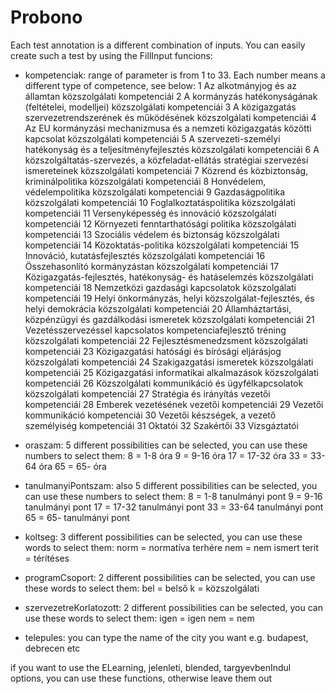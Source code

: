 # Probono

Each test annotation is a different combination of inputs. You can easily create such a test by using the FillInput funcions:
 - kompetenciak: range of parameter is from 1 to 33. Each number means a different type of competence, see below:
	1	Az alkotmányjog és az államtan közszolgálati kompetenciái
	2	A kormányzás hatékonyságának (feltételei, modelljei) közszolgálati kompetenciái
	3	A közigazgatás szervezetrendszerének és működésének közszolgálati kompetenciái
	4	Az EU kormányzási mechanizmusa és a nemzeti közigazgatás közötti kapcsolat közszolgálati kompetenciái
	5	A szervezeti-személyi hatékonyság és a teljesítményfejlesztés közszolgálati kompetenciái
	6	A közszolgáltatás-szervezés, a közfeladat-ellátás stratégiai szervezési ismereteinek közszolgálati kompetenciái
	7	Közrend és közbiztonság, kriminálpolitika közszolgálati kompetenciái
	8	Honvédelem, védelempolitika közszolgálati kompetenciái
	9	Gazdaságpolitika közszolgálati kompetenciái
	10	Foglalkoztatáspolitika közszolgálati kompetenciái
	11	Versenyképesség és innováció közszolgálati kompetenciái
	12	Környezeti fenntarthatósági politika közszolgálati kompetenciái
	13	Szociális védelem és biztonság közszolgálati kompetenciái
	14	Közoktatás-politika közszolgálati kompetenciái
	15	Innováció, kutatásfejlesztés közszolgálati kompetenciái
	16	Összehasonlító kormányzástan közszolgálati kompetenciái
	17	Közigazgatás-fejlesztés, hatékonyság- és hatáselemzés közszolgálati kompetenciái
	18	Nemzetközi gazdasági kapcsolatok közszolgálati kompetenciái
	19	Helyi önkormányzás, helyi közszolgálat-fejlesztés, és helyi demokrácia közszolgálati kompetenciái
	20	Államháztartási, közpénzügyi és gazdálkodási ismeretek közszolgálati kompetenciái
	21	Vezetésszervezéssel kapcsolatos kompetenciafejlesztő tréning közszolgálati kompetenciái
	22	Fejlesztésmenedzsment közszolgálati kompetenciái
	23	Közigazgatási hatósági és bírósági eljárásjog közszolgálati kompetenciái
	24	Szakigazgatási ismeretek közszolgálati kompetenciái
	25	Közigazgatási informatikai alkalmazások közszolgálati kompetenciái
	26	Közszolgálati kommunikáció és ügyfélkapcsolatok közszolgálati kompetenciái
	27	Stratégia és irányítás vezetői kompetenciái
	28	Emberek vezetésének vezetői kompetenciái
	29	Vezetői kommunikáció kompetenciái
	30	Vezetői készségek, a vezető személyiség kompetenciái
	31	Oktatói
	32	Szakértői
	33	Vizsgáztatói 

 - oraszam: 5 different possibilities can be selected, you can use these numbers to select them:
		8 = 1-8 óra
        9 = 9-16 óra
        17 = 17-32 óra
        33 = 33-64 óra
        65 = 65- óra 

 - tanulmanyiPontszam: also 5 different possibilities can be selected, you can use these numbers to select them:
		8 = 1-8 tanulmányi pont
        9 = 9-16 tanulmányi pont
        17 = 17-32 tanulmányi pont
        33 = 33-64 tanulmányi pont
        65 = 65- tanulmányi pont

 - koltseg: 3 different possibilities can be selected, you can use these words to select them:
		norm = normatíva terhére
        nem = nem ismert
        terit = térítéses

 - programCsoport: 2 different possibilities can be selected, you can use these words to select them:
		bel = belső
        k = közszolgálati

 - szervezetreKorlatozott: 2 different possibilities can be selected, you can use these words to select them:
		igen = igen
        nem = nem

 - telepules: you can type the name of the city you want e.g.  budapest,  debrecen etc

if you want to use the ELearning, jelenleti, blended, targyevbenIndul options, you can use these functions, otherwise leave them out

